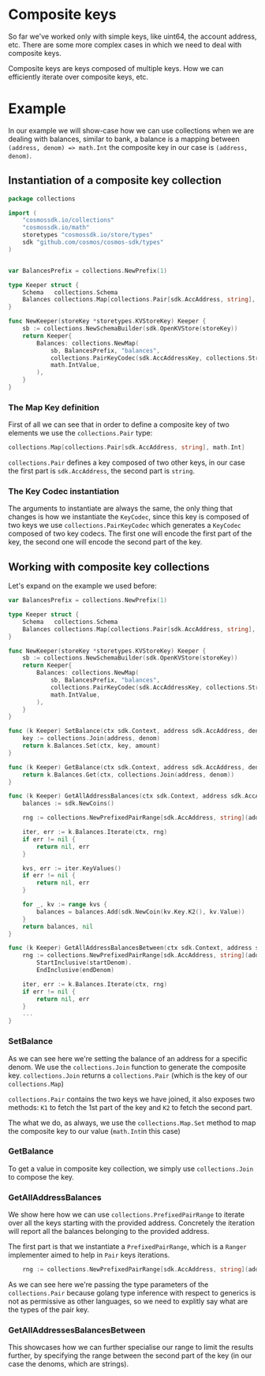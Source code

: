 # Composite keys

So far we've worked only with simple keys, like uint64, the account address, etc.
There are some more complex cases in which we need to deal with composite keys.

Composite keys are keys composed of multiple keys. How we can efficiently iterate
over composite keys, etc.

# Example

In our example we will show-case how we can use collections when we are dealing with balances, similar to bank,
a balance is a mapping between `(address, denom) => math.Int` the composite key in our case is `(address, denom)`.

## Instantiation of a composite key collection

```go
package collections

import (
	"cosmossdk.io/collections"
	"cosmossdk.io/math"
	storetypes "cosmossdk.io/store/types"
	sdk "github.com/cosmos/cosmos-sdk/types"
)


var BalancesPrefix = collections.NewPrefix(1)

type Keeper struct {
	Schema   collections.Schema
	Balances collections.Map[collections.Pair[sdk.AccAddress, string], math.Int]
}

func NewKeeper(storeKey *storetypes.KVStoreKey) Keeper {
	sb := collections.NewSchemaBuilder(sdk.OpenKVStore(storeKey))
	return Keeper{
		Balances: collections.NewMap(
			sb, BalancesPrefix, "balances",
			collections.PairKeyCodec(sdk.AccAddressKey, collections.StringKey),
			math.IntValue,
		),
	}
}
```

### The Map Key definition

First of all we can see that in order to define a composite key of two elements we use the `collections.Pair` type:
````go
collections.Map[collections.Pair[sdk.AccAddress, string], math.Int]
````

`collections.Pair` defines a key composed of two other keys, in our case the first part is `sdk.AccAddress`, the second
part is `string`.

### The Key Codec instantiation

The arguments to instantiate are always the same, the only thing that changes is how we instantiate
the ``KeyCodec``, since this key is composed of two keys we use `collections.PairKeyCodec` which generates
a `KeyCodec` composed of two key codecs. The first one will encode the first part of the key, the second one will
encode the second part of the key.


## Working with composite key collections

Let's expand on the example we used before:

````go
var BalancesPrefix = collections.NewPrefix(1)

type Keeper struct {
	Schema   collections.Schema
	Balances collections.Map[collections.Pair[sdk.AccAddress, string], math.Int]
}

func NewKeeper(storeKey *storetypes.KVStoreKey) Keeper {
	sb := collections.NewSchemaBuilder(sdk.OpenKVStore(storeKey))
	return Keeper{
		Balances: collections.NewMap(
			sb, BalancesPrefix, "balances",
			collections.PairKeyCodec(sdk.AccAddressKey, collections.StringKey),
			math.IntValue,
		),
	}
}

func (k Keeper) SetBalance(ctx sdk.Context, address sdk.AccAddress, denom string, amount math.Int) error {
	key := collections.Join(address, denom)
	return k.Balances.Set(ctx, key, amount)
}

func (k Keeper) GetBalance(ctx sdk.Context, address sdk.AccAddress, denom string) (math.Int, error) {
	return k.Balances.Get(ctx, collections.Join(address, denom))
}

func (k Keeper) GetAllAddressBalances(ctx sdk.Context, address sdk.AccAddress) (sdk.Coins, error) {
	balances := sdk.NewCoins()

	rng := collections.NewPrefixedPairRange[sdk.AccAddress, string](address)

	iter, err := k.Balances.Iterate(ctx, rng)
	if err != nil {
		return nil, err
	}

	kvs, err := iter.KeyValues()
	if err != nil {
		return nil, err
	}

	for _, kv := range kvs {
		balances = balances.Add(sdk.NewCoin(kv.Key.K2(), kv.Value))
	}
	return balances, nil
}

func (k Keeper) GetAllAddressBalancesBetween(ctx sdk.Context, address sdk.AccAddress, startDenom, endDenom string) (sdk.Coins, error) {
    rng := collections.NewPrefixedPairRange[sdk.AccAddress, string](address).
        StartInclusive(startDenom).
        EndInclusive(endDenom)

    iter, err := k.Balances.Iterate(ctx, rng)
    if err != nil {
        return nil, err
	}
    ...
}
````

### SetBalance

As we can see here we're setting the balance of an address for a specific denom.
We use the `collections.Join` function to generate the composite key.
`collections.Join` returns a `collections.Pair` (which is the key of our `collections.Map`)

`collections.Pair` contains the two keys we have joined, it also exposes  two methods: `K1` to fetch the 1st part of the
key and `K2` to fetch the second part.

The what we do, as always, we use the `collections.Map.Set` method to map the composite key to our value (`math.Int`in this case)

### GetBalance

To get a value in composite key collection, we simply use `collections.Join` to compose the key.

### GetAllAddressBalances

We show here how we can use `collections.PrefixedPairRange` to iterate over all the keys starting with the provided address.
Concretely the iteration will report all the balances belonging to the provided address.

The first part is that we instantiate a `PrefixedPairRange`, which is a `Ranger` implementer aimed to help
in `Pair` keys iterations.

```go
	rng := collections.NewPrefixedPairRange[sdk.AccAddress, string](address)
```

As we can see here we're passing the type parameters of the `collections.Pair` because golang type inference
with respect to generics is not as permissive as other languages, so we need to explitly say what are the types of the pair key.

### GetAllAddressesBalancesBetween

This showcases how we can further specialise our range to limit the results further, by specifying 
the range between the second part of the key (in our case the denoms, which are strings).

